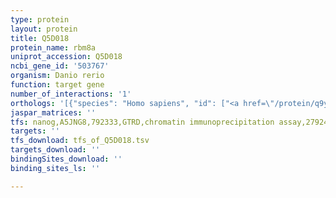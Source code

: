 ```yaml
---
type: protein
layout: protein
title: Q5D018
protein_name: rbm8a
uniprot_accession: Q5D018
ncbi_gene_id: '503767'
organism: Danio rerio
function: target gene
number_of_interactions: '1'
orthologs: '[{"species": "Homo sapiens", "id": ["<a href=\"/protein/q9y5s9\">Q9Y5S9</a>"]}, {"species": "Mus musculus", "id": ["<a href=\"/protein/a0a0n4suh6\">A0A0N4SUH6</a>", "<a href=\"/protein/q9cwz3\">Q9CWZ3</a>"]}, {"species": "Rattus norvegicus", "id": ["<a href=\"/protein/q27w01\">Q27W01</a>"]}, {"species": "Drosophila melanogaster", "id": ["<a href=\"/protein/q9v535\">Q9V535</a>"]}, {"species": "Caenorhabditis elegans", "id": ["Q21832"]}]'
jaspar_matrices: ''
tfs: nanog,A5JNG8,792333,GTRD,chromatin immunoprecipitation assay,27924024%5Buid%5D,No
targets: ''
tfs_download: tfs_of_Q5D018.tsv
targets_download: ''
bindingSites_download: ''
binding_sites_ls: ''

---
```

